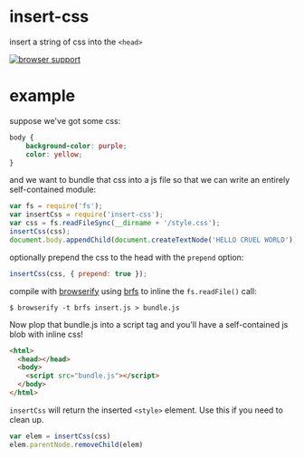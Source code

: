 # insert-css

insert a string of css into the `<head>`

[![browser support](https://ci.testling.com/substack/insert-css.png)](https://ci.testling.com/substack/insert-css)

# example

suppose we've got some css:

``` css
body {
    background-color: purple;
    color: yellow;
}
```

and we want to bundle that css into a js file so that we can write an entirely
self-contained module:

``` js
var fs = require('fs');
var insertCss = require('insert-css');
var css = fs.readFileSync(__dirname + '/style.css');
insertCss(css);
document.body.appendChild(document.createTextNode('HELLO CRUEL WORLD'));
```

optionally prepend the css to the head with the `prepend` option:

``` js
insertCss(css, { prepend: true });
```

compile with [browserify](http://browserify.org) using
[brfs](https://github.com/substack/brfs) to inline the `fs.readFile()`
call:

```
$ browserify -t brfs insert.js > bundle.js
```

Now plop that bundle.js into a script tag and you'll have a self-contained js
blob with inline css!

``` html
<html>
  <head></head>
  <body>
    <script src="bundle.js"></script>
  </body>
</html>
```

`insertCss` will return the inserted `<style>` element. Use this if you need to
clean up.

``` js
var elem = insertCss(css)
elem.parentNode.removeChild(elem)
```
